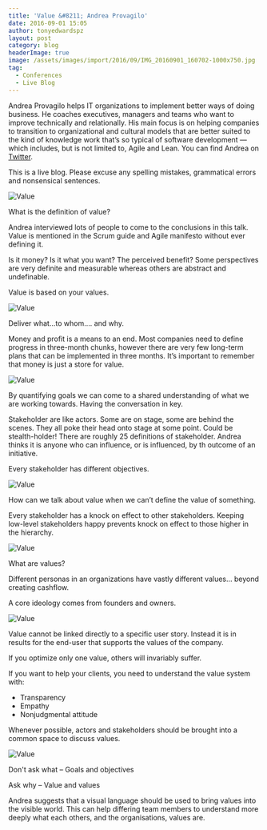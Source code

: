 ```yaml
---
title: 'Value &#8211; Andrea Provagilo'
date: 2016-09-01 15:05
author: tonyedwardspz
layout: post
category: blog
headerImage: true
image: /assets/images/import/2016/09/IMG_20160901_160702-1000x750.jpg
tag:
  - Conferences
  - Live Blog
---
```

<span style="font-weight: 400;">Andrea Provagilo helps IT organizations to implement better ways of doing business. He coaches executives, managers and teams who want to improve technically and relationally. His main focus is on helping companies to transition to organizational and cultural models that are better suited to the kind of knowledge work that’s so typical of software development — which includes, but is not limited to, Agile and Lean. You can find Andrea on </span>[<span style="font-weight: 400;">Twitter</span>](https://twitter.com/andreaprovaglio)<span style="font-weight: 400;">.</span>

<!--more-->

<span style="font-weight: 400;">This is a live blog. Please excuse any spelling mistakes, grammatical errors and nonsensical sentences.</span>

![Value](/assets/images/import/2016/09/IMG_20160901_160702-1000x750.jpg)

What is the definition of value?

Andrea interviewed lots of people to come to the conclusions in this talk. Value is mentioned in the Scrum guide and Agile manifesto without ever defining it.

Is it money? Is it what you want? The perceived benefit? Some perspectives are very definite and measurable whereas others are abstract and undefinable.

Value is based on your values.

![Value](/assets/images/import/2016/09/IMG_20160901_162022-1000x750.jpg)

Deliver what&#8230;to whom&#8230;. and why.

Money and profit is a means to an end. Most companies need to define progress in three-month chunks, however there are very few long-term plans that can be implemented in three months. It&#8217;s important to remember that money is just a store for value.

![Value](/assets/images/import/2016/09/IMG_20160901_162434-1000x750.jpg)

By quantifying goals we can come to a shared understanding of what we are working towards. Having the conversation in key.

Stakeholder are like actors. Some are on stage, some are behind the scenes. They all poke their head onto stage at some point. Could be stealth-holder! There are roughly 25 definitions of stakeholder. Andrea thinks it is anyone who can influence, or is influenced, by th outcome of an initiative.

Every stakeholder has different objectives.

![Value](/assets/images/import/2016/09/IMG_20160901_163030-1000x750.jpg)

How can we talk about value when we can&#8217;t define the value of something.

Every stakeholder has a knock on effect to other stakeholders. Keeping low-level stakeholders happy prevents knock on effect to those higher in the hierarchy.

![Value](/assets/images/import/2016/09/IMG_20160901_163526-1000x750.jpg)

What are values?

Different personas in an organizations have vastly different values&#8230; beyond creating cashflow.

A core ideology comes from founders and owners.

![Value](/assets/images/import/2016/09/IMG_20160901_164756-1000x1333.jpg)

Value cannot be linked directly to a specific user story. Instead it is in results for the end-user that supports the values of the company.

If you optimize only one value, others will invariably suffer.

If you want to help your clients, you need to understand the value system with:

  * Transparency
  * Empathy
  * Nonjudgmental attitude

Whenever possible, actors and stakeholders should be brought into a common space to discuss values.

![Value](/assets/images/import/2016/09/IMG_20160901_165438-1000x750.jpg)

Don't ask what &#8211; Goals and objectives

Ask why &#8211; Value and values

Andrea suggests that a visual language should be used to bring values into the visible world. This can help differing team members to understand more deeply what each others, and the organisations, values are.
